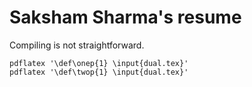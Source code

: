 Saksham Sharma's resume
=======================

Compiling is not straightforward.

```
pdflatex '\def\onep{1} \input{dual.tex}'
pdflatex '\def\twop{1} \input{dual.tex}'
```
